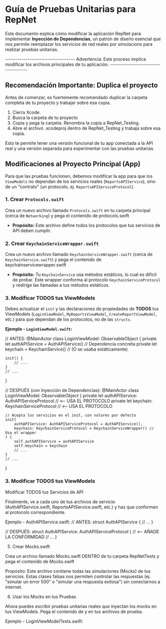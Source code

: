 # Guía de Pruebas Unitarias para RepNet

Este documento explica cómo modificar la aplicación RepNet para implementar **Inyección de Dependencias**, un patrón de diseño esencial que nos permite reemplazar los servicios de red reales por simulacions para realizar pruebas unitarias.

----------------------------------- Advertencia: Este proceso implica modificar los archivos principales de tu aplicación. ------------------------------------

## Recomendación Importante: Duplica el proyecto

Antes de comenzar, es fuertemente recomendado duplicar la carpeta completa de tu proyecto y trabajar sobre esa copia.

1.  Cierra Xcode.
2.  Busca la carpeta de tu proyecto 
3.  Copia y pega la carpeta. Renombra la copia a RepNet_Testing.
4.  Abre el archivo .xcodeproj dentro de RepNet_Testing y trabaja sobre esa copia.

Esto te permite tener una versión funcional de tu app conectada a la API real y una versión separada para experimentar con las pruebas unitarias.

## Modificaciones al Proyecto Principal (App)

Para que las pruebas funcionen, debemos modificar la app para que los `ViewModels` no dependan de los servicios reales (`ReportsAPIService`), sino de un "contrato" (un protocolo, ej. `ReportsAPIServiceProtocol`).

### 1. Crear `Protocols.swift`

Crea un nuevo archivo llamado `Protocols.swift` en tu carpeta principal (cerca de `Networking`) y pega el contenido de protocols.swift

* **Propósito:** Este archivo define todos los protocolos que tus servicios de API deben cumplir.

### 2. Crear `KeychainServiceWrapper.swift`

Crea un nuevo archivo llamado `KeychainServiceWrapper.swift` (cerca de `KeychainService.swift`) y pega el contenido de keychainservicewrapper.swift

* **Propósito:** Tu `KeychainService` usa métodos estáticos, lo cual es difícil de probar. Este  wrapper conforma al protocolo `KeychainServiceProtocol` y redirige las llamadas a tus métodos estáticos.

### 3. Modificar TODOS tus ViewModels

Debes actualizar el `init` y las declaraciones de propiedades de **TODOS** tus ViewModels (`LoginViewModel`, `MyReportsViewModel`, `CreateReportViewModel`, etc.) para que dependan de los protocolos, no de las `structs`.

**Ejemplo - `LoginViewModel.swift`:**

// ANTES:
@MainActor
class LoginViewModel: ObservableObject {
    private let authAPIService = AuthAPIService() // Dependencia concreta
    private let keychain = KeychainService() // (O se usaba estáticamente)

    init() {
        // ...
    }
    // ...
}

// DESPUÉS (con Inyección de Dependencias):
@MainActor
class LoginViewModel: ObservableObject {
    private let authAPIService: AuthAPIServiceProtocol // <-- USA EL PROTOCOLO
    private let keychain: KeychainServiceProtocol   // <-- USA EL PROTOCOLO

    // Acepta los servicios en el init, con valores por defecto
    init(
        authAPIService: AuthAPIServiceProtocol = AuthAPIService(),
        keychain: KeychainServiceProtocol = KeychainServiceWrapper() // Usa el wrapper
    ) {
        self.authAPIService = authAPIService
        self.keychain = keychain
        // ...
    }
    // ...
}


### 3. Modificar TODOS tus ViewModels
Modificar TODOS tus Servicios de API

Finalmente, ve a cada uno de tus archivos de servicio (AuthAPIService.swift, ReportsAPIService.swift, etc.) y haz que conformen al protocolo correspondiente.

Ejemplo - AuthAPIService.swift:
// ANTES:
struct AuthAPIService {
    // ...
}

// DESPUÉS:
struct AuthAPIService: AuthAPIServiceProtocol { // <-- AÑADE LA CONFORMIDAD
    // ...
}


5. Crear Mocks.swift

Crea un archivo llamado Mocks.swift DENTRO de tu carpeta RepNetTests y pega el contenido de Mocks.swift

   Propósito: Este archivo contiene todas las simulaciones (Mocks) de tus servicios. Estas clases falsas nos permiten controlar las respuestas (ej. "simular un error 500" o "simular una respuesta exitosa") sin conectarnos a internet.

6. Usar los Mocks en tus Pruebas

Ahora puedes escribir pruebas unitarias reales que inyectan los mocks en tus ViewModels. Pega el contenido de y en tus archivos de prueba.

Ejemplo - LoginViewModelTests.swift:




